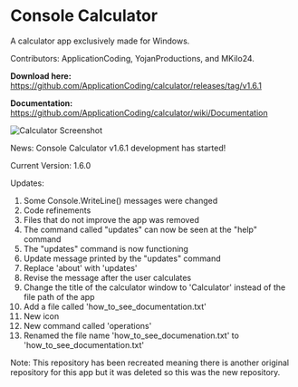 # Console Calculator
A calculator app exclusively made for Windows.

Contributors: ApplicationCoding, YojanProductions, and MKilo24.

**Download here:** https://github.com/ApplicationCoding/calculator/releases/tag/v1.6.1

**Documentation:** https://github.com/ApplicationCoding/calculator/wiki/Documentation

![Calculator Screenshot](https://user-images.githubusercontent.com/76902392/152459883-8a6a9b68-f062-44a3-a122-0dec9fb2ac24.png)

News: Console Calculator v1.6.1 development has started!

Current Version: 1.6.0

Updates:

1. Some Console.WriteLine() messages were changed
2. Code refinements
3. Files that do not improve the app was removed
4. The command called "updates" can now be seen at the "help" command
5. The "updates" command is now functioning
6. Update message printed by the "updates" command
7. Replace 'about' with 'updates'
8. Revise the message after the user calculates
9. Change the title of the calculator window to 'Calculator' instead of the file path of the app
10. Add a file called 'how_to_see_documentation.txt'
11. New icon
12. New command called 'operations'
13. Renamed the file name 'how_to_see_documenation.txt' to 'how_to_see_documentation.txt'

Note: This repository has been recreated meaning there is another original repository for this app but it was deleted so this was the new repository.
